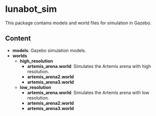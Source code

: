 # lunabot_sim

This package contains models and world files for simulation in Gazebo.

## Content
- **models**: Gazebo simulation models.
- **worlds**
  - **high_resolution**
    - **artemis_arena.world**: Simulates the Artemis arena with high resolution.
    - **artemis_arena2.world**
    - **artemis_arena3.world**
  - **low_resolution**
    - **artemis_arena.world**: Simulates the Artemis arena with low resolution.
    - **artemis_arena2.world**
    - **artemis_arena3.world**
